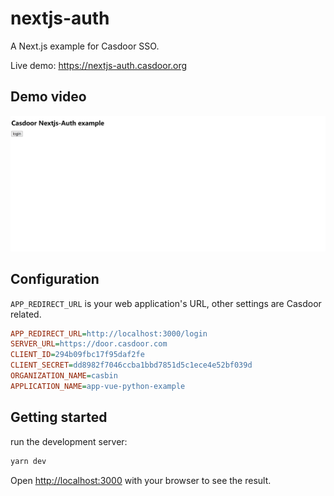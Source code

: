 nextjs-auth
=======

A Next.js example for Casdoor SSO.

Live demo: https://nextjs-auth.casdoor.org

## Demo video

![Login](./img/demo.gif)

## Configuration

`APP_REDIRECT_URL` is your web application's URL, other settings are Casdoor related.

```ini
APP_REDIRECT_URL=http://localhost:3000/login
SERVER_URL=https://door.casdoor.com
CLIENT_ID=294b09fbc17f95daf2fe
CLIENT_SECRET=dd8982f7046ccba1bbd7851d5c1ece4e52bf039d
ORGANIZATION_NAME=casbin
APPLICATION_NAME=app-vue-python-example
```

## Getting started

run the development server:

```bash
yarn dev
```

Open [http://localhost:3000](http://localhost:3000) with your browser to see the result.
